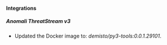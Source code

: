 #### Integrations
##### Anomali ThreatStream v3
- Updated the Docker image to: *demisto/py3-tools:0.0.1.29101*.
